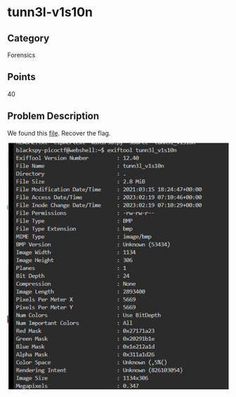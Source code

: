 # tunn3l-v1s10n

## Category
Forensics

## Points
40

## Problem Description
We found this [file](https://mercury.picoctf.net/static/21c07c9dd20cd9f2459a0ae75d99af6e/tunn3l_v1s10n). Recover the flag.

![Alt text](/tunn3l_v1s10n.png)
